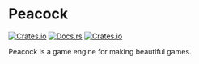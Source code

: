 # Peacock

[![Crates.io](https://img.shields.io/crates/v/peacock.svg)](https://crates.io/crates/peacock)
[![Docs.rs](https://docs.rs/peacock/badge.svg)](https://docs.rs/peacock/)
[![Crates.io](https://img.shields.io/crates/l/peacock.svg)](https://github.com/maxdeviant/peacock/blob/master/LICENSE)

Peacock is a game engine for making beautiful games.

